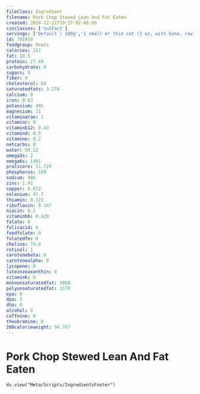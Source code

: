 ```yaml
---
fileClass: Ingredient
filename: Pork Chop Stewed Lean And Fat Eaten
created: 2024-12-21T19:27:02-06:00
cssclasses: ['nutFact']
servings: ['Default | 100g','1 small or thin cut (3 oz, with bone, raw) (yield after cooking, bone removed) | 50','1 medium (5.5 oz, with bone, raw) (yield after cooking, bone removed) | 91','1 large (8 oz, with bone, raw) (yield after cooking, bone removed) | 132','1 oz, with bone, cooked (yield after bone removed) | 22','1 oz, with bone, raw (yield after cooking, bone removed) | 17','1 oz, boneless, cooked | 28','1 oz, boneless, raw (yield after cooking) | 21','1 cubic inch, boneless, cooked | 17','1 cup, cooked, diced | 134']
id: 781910
foodgroup: Meats
calories: 211
fat: 10.5
protein: 27.69
carbohydrate: 0
sugars: 0
fiber: 0
cholesterol: 84
saturatedfats: 3.274
calcium: 8
iron: 0.63
potassium: 405
magnesium: 21
vitaminarae: 1
vitaminc: 0
vitaminb12: 0.43
vitamind: 0.5
vitamine: 0.2
netcarbs: 0
water: 59.12
omega3s: 2
omega6s: 1401
pralscore: 11.729
phosphorus: 199
sodium: 486
zinc: 1.92
copper: 0.072
selenium: 47.7
thiamin: 0.323
riboflavin: 0.187
niacin: 8.2
vitaminb6: 0.429
folate: 0
folicacid: 0
foodfolate: 0
folatedfe: 0
choline: 74.6
retinol: 1
carotenebeta: 0
carotenealpha: 0
lycopene: 0
luteinzeaxanthin: 0
vitamink: 0
monounsaturatedfat: 5068
polyunsaturatedfat: 1578
epa: 0
dpa: 2
dha: 0
alcohol: 0
caffeine: 0
theobromine: 0
200calorieweight: 94.787
---
```


# Pork Chop Stewed Lean And Fat Eaten

```dataviewjs
dv.view("Meta/Scripts/IngredientsFooter")
```